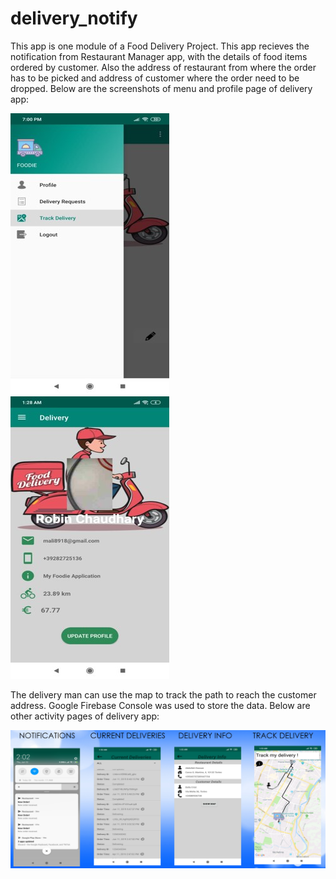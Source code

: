 # delivery_notify
This app is one module of a Food Delivery Project. This app recieves the notification from Restaurant Manager app, 
with the details of food items ordered by customer. Also the address of restaurant from where the order has to be picked 
and address of customer where the order need to be dropped. 
Below are the screenshots of menu and profile page of delivery app:

![](images/delivery_down.jpg)                ![](images/delivery_profile.jpg)

The delivery man can use the map to track the path to reach the customer address. 
Google Firebase Console was used to store the data. 
Below are other activity pages of delivery app:

![](images/delivery_activities.PNG)
